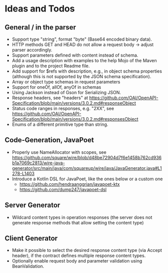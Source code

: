 Ideas and Todos
===============

## General / in the parser

- Support type "string", format "byte" (Base64 encoded binary data).
- HTTP methods GET and HEAD do not allow a request body -> adjust parser accordingly.
- Support parameters defined with content instead of schema.
- Add a usage description with examples to the help Mojo of the Maven plugin and to the project Readme file.
- Add support for $refs with description, e.g., in object schema properties (although this is not supported by the JSON schema specification).
- Array or object type schemas in request parameters
- Support for oneOf, allOf, anyOf in schemas
- Using Jackson instead of Gson for Serializing JSON.
- Response headers, see "headers" at https://github.com/OAI/OpenAPI-Specification/blob/main/versions/3.0.2.md#responseObject
- Status code ranges in responses, e.g. "2XX", see https://github.com/OAI/OpenAPI-Specification/blob/main/versions/3.0.2.md#responsesObject
- Enums of a different primitive type than string.
  
## Code-Generation, JavaPoet

- Properly use NameAllocator with scopes, see https://github.com/square/wire/blob/d48be72904d7f6e1458b762cd936b1a7069c2813/wire-java-generator/src/main/java/com/squareup/wire/java/JavaGenerator.java#L1278-L1403
- Introduce a Kotlin DSL for JavaPoet, like the ones below or a custom one
  - https://github.com/hendraanggrian/javapoet-ktx
  - https://github.com/dump247/javapoet-dsl

## Server Generator

- Wildcard content types in operation responses (the server does not generate response methods that allow setting the content type)

## Client Generator

- Make it possible to select the desired response content type (via Accept header), if the contract defines multiple response content types.
- Optionally enable request body and parameter validation using BeanValidation.
